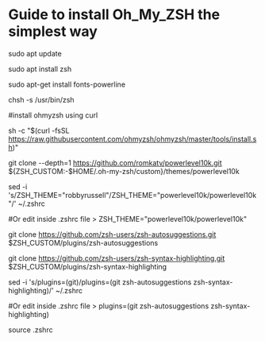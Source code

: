 # Guide to install Oh_My_ZSH the simplest way

sudo apt update 

sudo apt install zsh

sudo apt-get install fonts-powerline

chsh -s /usr/bin/zsh

#install ohmyzsh using curl

sh -c "$(curl -fsSL https://raw.githubusercontent.com/ohmyzsh/ohmyzsh/master/tools/install.sh)"

git clone --depth=1 https://github.com/romkatv/powerlevel10k.git ${ZSH_CUSTOM:-$HOME/.oh-my-zsh/custom}/themes/powerlevel10k

sed -i 's/ZSH_THEME="robbyrussell"/ZSH_THEME="powerlevel10k\/powerlevel10k"/' ~/.zshrc

#Or edit inside .zshrc file > ZSH_THEME="powerlevel10k/powerlevel10k"

git clone https://github.com/zsh-users/zsh-autosuggestions.git $ZSH_CUSTOM/plugins/zsh-autosuggestions

git clone https://github.com/zsh-users/zsh-syntax-highlighting.git $ZSH_CUSTOM/plugins/zsh-syntax-highlighting

sed -i 's/plugins=(git)/plugins=(git zsh-autosuggestions zsh-syntax-highlighting)/' ~/.zshrc

#Or edit inside .zshrc file > plugins=(git zsh-autosuggestions zsh-syntax-highlighting)

source .zshrc
